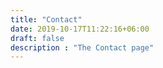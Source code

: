 ```yaml
---
title: "Contact"
date: 2019-10-17T11:22:16+06:00
draft: false
description : "The Contact page"
---
```


